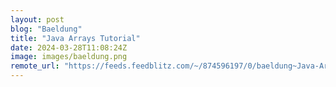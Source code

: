 ```yaml
---
layout: post
blog: "Baeldung"
title: "Java Arrays Tutorial"
date: 2024-03-28T11:08:24Z
image: images/baeldung.png
remote_url: "https://feeds.feedblitz.com/~/874596197/0/baeldung~Java-Arrays-Tutorial"
---
```

